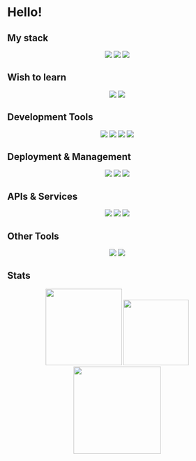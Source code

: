 # Hello!

## My stack
<p align="center">
  <img src="https://img.shields.io/badge/-JavaScript-EDD222?style=flat&logo=javascript&logoColor=white">
  <img src="https://img.shields.io/badge/Lua-2C2D72?logo=lua&logoColor=fff&style=flat">
  <img src="https://img.shields.io/badge/TypeScript-3178C6?logo=typescript&logoColor=fff&style=flat">
</p>

## Wish to learn
<p align="center">
  <img src="https://img.shields.io/badge/Go-00ADD8?logo=go&logoColor=fff&style=flat">
  <img src="https://img.shields.io/badge/Three.js-000?logo=threedotjs&logoColor=fff&style=flat">

</p>

## Development Tools
<p align="center">
  <img src="https://img.shields.io/badge/-VSCode-007ACC?style=flat&logo=visual-studio-code&logoColor=white">
  <img src="http://img.shields.io/badge/-NodeJS-6EBF20?style=flat&logo=node.js&logoColor=white">
  <img src="https://img.shields.io/badge/-Github-181717?style=flat&logo=github&logoColor=white">
  <img src="https://img.shields.io/badge/Roblox%20Studio-00A2FF?logo=robloxstudio&logoColor=fff&style=flat">
</p>

## Deployment & Management
<p align="center">
  <img src="https://img.shields.io/badge/Heroku-430098?logo=heroku&logoColor=fff&style=flat">
  <img src="https://img.shields.io/badge/Termius-000?logo=termius&logoColor=fff&style=flat">
  <img src="https://img.shields.io/badge/Docker-2496ED?logo=docker&logoColor=fff&style=flat">
</p>

## APIs & Services
<p align="center">
  <img src="https://img.shields.io/badge/Insomnia-4000BF?logo=insomnia&logoColor=fff&style=flat">
  <img src="https://img.shields.io/badge/MongoDB-47A248?logo=mongodb&logoColor=fff&style=flat">
  <img src="https://img.shields.io/badge/Mongoose-800?logo=mongoose&logoColor=fff&style=flat">
</p>

## Other Tools
<p align="center">
  <img src="https://img.shields.io/badge/ESLint-4B32C3?logo=eslint&logoColor=fff&style=flat">
  <img src="https://img.shields.io/badge/Discord-5865F2?logo=discord&logoColor=fff&style=flat">
</p>

## Stats
<p align="center">
  <img height=175 src="https://raw.githubusercontent.com/wothiuDev/github-stats/master/generated/overview.svg#gh-dark-mode-only">
  <img height=150 src="https://github-readme-stats-rho-one-63.vercel.app/api/top-langs/?username=wothiuDev&show_icons=true&theme=github_dark&layout=compact">
  <img height=200 src="https://github-readme-stats-rho-one-63.vercel.app/api/wakatime?username=wothiuDev">
</p>
